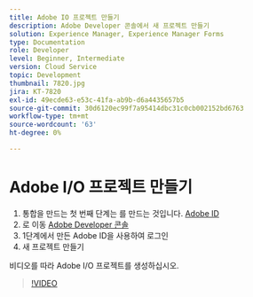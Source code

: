 ```yaml
---
title: Adobe IO 프로젝트 만들기
description: Adobe Developer 콘솔에서 새 프로젝트 만들기
solution: Experience Manager, Experience Manager Forms
type: Documentation
role: Developer
level: Beginner, Intermediate
version: Cloud Service
topic: Development
thumbnail: 7820.jpg
jira: KT-7820
exl-id: 49ecde63-e53c-41fa-ab9b-d6a4435657b5
source-git-commit: 30d6120ec99f7a95414dbc31c0cb002152bd6763
workflow-type: tm+mt
source-wordcount: '63'
ht-degree: 0%

---
```


# Adobe I/O 프로젝트 만들기

1. 통합을 만드는 첫 번째 단계는 를 만드는 것입니다. [Adobe ID](https://account.adobe.com/)
1. 로 이동 [Adobe Developer 콘솔](https://console.adobe.io/home)
1. 1단계에서 만든 Adobe ID을 사용하여 로그인
1. 새 프로젝트 만들기

비디오를 따라 Adobe I/O 프로젝트를 생성하십시오.

>[!VIDEO](https://video.tv.adobe.com/v/333220?quality=12&learn=on)
